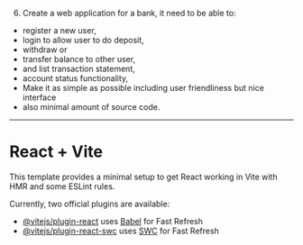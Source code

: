 6. Create a web application for a bank, it need to be able to:

- register a new user,
- login to allow user to do deposit,
- withdraw or
- transfer balance to other user,
- and list transaction statement,
- account status functionality,
- Make it as simple as possible including user friendliness but nice interface
- also minimal amount of source code.

---

# React + Vite

This template provides a minimal setup to get React working in Vite with HMR and some ESLint rules.

Currently, two official plugins are available:

- [@vitejs/plugin-react](https://github.com/vitejs/vite-plugin-react/blob/main/packages/plugin-react/README.md) uses [Babel](https://babeljs.io/) for Fast Refresh
- [@vitejs/plugin-react-swc](https://github.com/vitejs/vite-plugin-react-swc) uses [SWC](https://swc.rs/) for Fast Refresh
